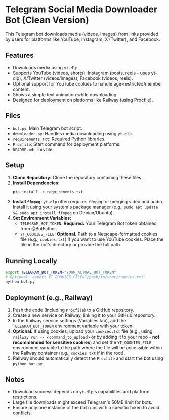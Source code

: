 # Telegram Social Media Downloader Bot (Clean Version)

This Telegram bot downloads media (videos, images) from links provided by users for platforms like YouTube, Instagram, X (Twitter), and Facebook.

## Features

*   Downloads media using `yt-dlp`.
*   Supports YouTube (videos, shorts), Instagram (posts, reels - uses yt-dlp), X/Twitter (videos/images), Facebook (videos, reels).
*   Optional support for YouTube cookies to handle age-restricted/member content.
*   Shows a simple text animation while downloading.
*   Designed for deployment on platforms like Railway (using Procfile).

## Files

*   `bot.py`: Main Telegram bot script.
*   `downloader.py`: Handles media downloading using `yt-dlp`.
*   `requirements.txt`: Required Python libraries.
*   `Procfile`: Start command for deployment platforms.
*   `README.md`: This file.

## Setup

1.  **Clone Repository:** Clone the repository containing these files.
2.  **Install Dependencies:**
    ```bash
    pip install -r requirements.txt
    ```
3.  **Install `ffmpeg`:** `yt-dlp` often requires `ffmpeg` for merging video and audio. Install it using your system's package manager (e.g., `sudo apt update && sudo apt install ffmpeg` on Debian/Ubuntu).
4.  **Set Environment Variables:**
    *   `TELEGRAM_BOT_TOKEN`: **Required.** Your Telegram Bot token obtained from @BotFather.
    *   `YT_COOKIES_FILE`: **Optional.** Path to a Netscape-formatted cookies file (e.g., `cookies.txt`) if you want to use YouTube cookies. Place the file in the bot's directory or provide the full path.

## Running Locally

```bash
export TELEGRAM_BOT_TOKEN="YOUR_ACTUAL_BOT_TOKEN"
# Optional: export YT_COOKIES_FILE="/path/to/your/cookies.txt"
python bot.py
```

## Deployment (e.g., Railway)

1.  Push the code (including `Procfile`) to a GitHub repository.
2.  Create a new service on Railway, linking it to your GitHub repository.
3.  In the Railway service settings (Variables tab), add the `TELEGRAM_BOT_TOKEN` environment variable with your token.
4.  **Optional:** If using cookies, upload your `cookies.txt` file (e.g., using `railway run -- <command_to_upload>` or by adding it to your repo - **not recommended for sensitive cookies**) and set the `YT_COOKIES_FILE` environment variable to the path where the file will be accessible within the Railway container (e.g., `cookies.txt` if in the root).
5.  Railway should automatically detect the `Procfile` and start the bot using `python bot.py`.

## Notes

*   Download success depends on `yt-dlp`'s capabilities and platform restrictions.
*   Large file downloads might exceed Telegram's 50MB limit for bots.
*   Ensure only one instance of the bot runs with a specific token to avoid conflicts.

